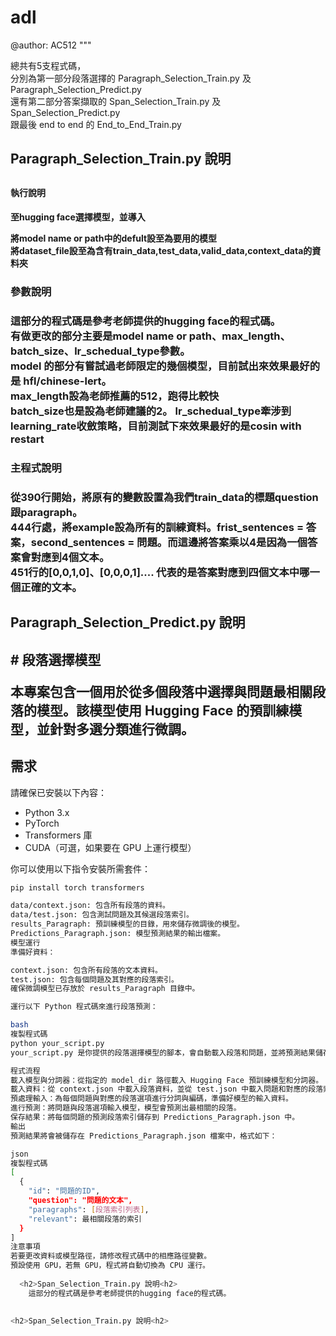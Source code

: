 # adl

@author: AC512
"""

總共有5支程式碼，  
分別為第一部分段落選擇的 Paragraph_Selection_Train.py 及 Paragraph_Selection_Predict.py  
還有第二部分答案擷取的 Span_Selection_Train.py 及 Span_Selection_Predict.py   
跟最後 end to end 的 End_to_End_Train.py  
  
<h2>Paragraph_Selection_Train.py 說明<h2>    
  
<h4>執行說明<h4>  
   至hugging face選擇模型，並導入  
  
   將model name or path中的defult設至為要用的模型    
   將dataset_file設至為含有train_data,test_data,valid_data,context_data的資料夾  
   

<h3>參數說明<h3>    

這部分的程式碼是參考老師提供的hugging face的程式碼。  
有做更改的部分主要是model name or path、max_length、batch_size、lr_schedual_type參數。  
model 的部分有嘗試過老師限定的幾個模型，目前試出來效果最好的是 hfl/chinese-lert。  
max_length設為老師推薦的512，跑得比較快  
batch_size也是設為老師建議的2。
lr_schedual_type牽涉到learning_rate收斂策略，目前測試下來效果最好的是cosin with restart  

<h3>主程式說明<h3>     

從390行開始，將原有的變數設置為我們train_data的標題question跟paragraph。  
444行處，將example設為所有的訓練資料。frist_sentences = 答案，second_sentences = 問題。而這邊將答案乘以4是因為一個答案會對應到4個文本。  
451行的[0,0,1,0]、[0,0,0,1].... 代表的是答案對應到四個文本中哪一個正確的文本。  
  
<h2>Paragraph_Selection_Predict.py 說明<h2> 
# 段落選擇模型

本專案包含一個用於從多個段落中選擇與問題最相關段落的模型。該模型使用 Hugging Face 的預訓練模型，並針對多選分類進行微調。

## 需求

請確保已安裝以下內容：

- Python 3.x
- PyTorch
- Transformers 庫
- CUDA（可選，如果要在 GPU 上運行模型）

你可以使用以下指令安裝所需套件：

```bash
pip install torch transformers  

data/context.json: 包含所有段落的資料。
data/test.json: 包含測試問題及其候選段落索引。
results_Paragraph: 預訓練模型的目錄，用來儲存微調後的模型。
Predictions_Paragraph.json: 模型預測結果的輸出檔案。
模型運行
準備好資料：

context.json: 包含所有段落的文本資料。
test.json: 包含每個問題及其對應的段落索引。
確保微調模型已存放於 results_Paragraph 目錄中。

運行以下 Python 程式碼來進行段落預測：

bash
複製程式碼
python your_script.py
your_script.py 是你提供的段落選擇模型的腳本，會自動載入段落和問題，並將預測結果儲存到 Predictions_Paragraph.json 中。

程式流程
載入模型與分詞器：從指定的 model_dir 路徑載入 Hugging Face 預訓練模型和分詞器。
載入資料：從 context.json 中載入段落資料，並從 test.json 中載入問題和對應的段落索引。
預處理輸入：為每個問題與對應的段落選項進行分詞與編碼，準備好模型的輸入資料。
進行預測：將問題與段落選項輸入模型，模型會預測出最相關的段落。
保存結果：將每個問題的預測段落索引儲存到 Predictions_Paragraph.json 中。
輸出
預測結果將會被儲存在 Predictions_Paragraph.json 檔案中，格式如下：

json
複製程式碼
[
  {
    "id": "問題的ID",
    "question": "問題的文本",
    "paragraphs": [段落索引列表],
    "relevant": 最相關段落的索引
  }
]
注意事項
若要更改資料或模型路徑，請修改程式碼中的相應路徑變數。
預設使用 GPU，若無 GPU，程式將自動切換為 CPU 運行。  
  
  <h2>Span_Selection_Train.py 說明<h2>   
    這部分的程式碼是參考老師提供的hugging face的程式碼。    
        
        
<h2>Span_Selection_Train.py 說明<h2>    
  
